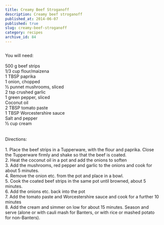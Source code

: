 ```yaml
---
title: Creamy Beef Stroganoff
description: Creamy beef stroganoff
published_at: 2014-06-07
published: true
slug: creamy-beef-stroganoff
category: recipes
archive_id: 84
---
```


<div><img src="/assets/images/articles/beef_stroganoff.jpg" alt=""><p class="caption"></p>You will need:<br><br>
500 g beef strips<br>
1/3 cup flour/maizena<br>
1 TBSP paprika<br>
1 onion, chopped<br>
½ punnet mushrooms, sliced<br>
2 tsp crushed garlic<br>
1 green pepper, sliced<br>
Coconut oil<br>
2 TBSP tomato paste<br>
1 TBSP Worcestershire sauce<br>
Salt and pepper<br>
½ cup cream<br><br><br>
Directions:<br><br>
1.	Place the beef strips in a Tupperware, with the flour and paprika. Close the Tupperware firmly and shake so that the beef is coated.<br>
2.	Heat the coconut oil in a pot and add the onions to soften<br>
3.	Add the mushrooms, red pepper and garlic to the onions and cook for about 5 minutes.<br>
4.	Remove the onion etc. from the pot and place in a bowl.<br>
5.	Cook the coated beef strips in the same pot until browned, about 5 minutes.<br>
6.	Add the onions etc. back into the pot<br>
7.	Add the tomato paste and Worcestershire sauce and cook for a further 10 minutes<br>
8.	Add the cream and simmer on low for about 15 minutes. Season and serve (alone or with cauli mash for Banters, or with rice or mashed potato for non-Banters).</div>